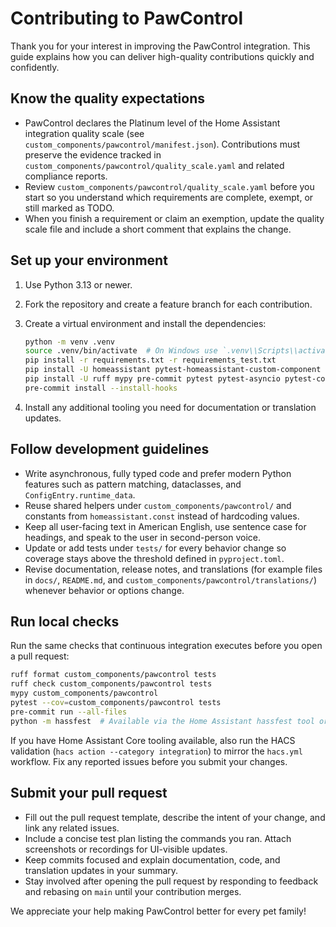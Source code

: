 # Contributing to PawControl

Thank you for your interest in improving the PawControl integration. This guide explains how you can deliver high-quality contributions quickly and confidently.

## Know the quality expectations
- PawControl declares the Platinum level of the Home Assistant integration quality scale (see `custom_components/pawcontrol/manifest.json`). Contributions must preserve the evidence tracked in `custom_components/pawcontrol/quality_scale.yaml` and related compliance reports.
- Review `custom_components/pawcontrol/quality_scale.yaml` before you start so you understand which requirements are complete, exempt, or still marked as TODO.
- When you finish a requirement or claim an exemption, update the quality scale file and include a short comment that explains the change.

## Set up your environment
1. Use Python 3.13 or newer.
2. Fork the repository and create a feature branch for each contribution.
3. Create a virtual environment and install the dependencies:

   ```bash
   python -m venv .venv
   source .venv/bin/activate  # On Windows use `.venv\\Scripts\\activate`
   pip install -r requirements.txt -r requirements_test.txt
   pip install -U homeassistant pytest-homeassistant-custom-component
   pip install -U ruff mypy pre-commit pytest pytest-asyncio pytest-cov
   pre-commit install --install-hooks
   ```

4. Install any additional tooling you need for documentation or translation updates.

## Follow development guidelines
- Write asynchronous, fully typed code and prefer modern Python features such as pattern matching, dataclasses, and `ConfigEntry.runtime_data`.
- Reuse shared helpers under `custom_components/pawcontrol/` and constants from `homeassistant.const` instead of hardcoding values.
- Keep all user-facing text in American English, use sentence case for headings, and speak to the user in second-person voice.
- Update or add tests under `tests/` for every behavior change so coverage stays above the threshold defined in `pyproject.toml`.
- Revise documentation, release notes, and translations (for example files in `docs/`, `README.md`, and `custom_components/pawcontrol/translations/`) whenever behavior or options change.

## Run local checks
Run the same checks that continuous integration executes before you open a pull request:

```bash
ruff format custom_components/pawcontrol tests
ruff check custom_components/pawcontrol tests
mypy custom_components/pawcontrol
pytest --cov=custom_components/pawcontrol tests
pre-commit run --all-files
python -m hassfest  # Available via the Home Assistant hassfest tool or the hassfest PyPI package
```

If you have Home Assistant Core tooling available, also run the HACS validation (`hacs action --category integration`) to mirror the `hacs.yml` workflow. Fix any reported issues before you submit your changes.

## Submit your pull request
- Fill out the pull request template, describe the intent of your change, and link any related issues.
- Include a concise test plan listing the commands you ran. Attach screenshots or recordings for UI-visible updates.
- Keep commits focused and explain documentation, code, and translation updates in your summary.
- Stay involved after opening the pull request by responding to feedback and rebasing on `main` until your contribution merges.

We appreciate your help making PawControl better for every pet family!
